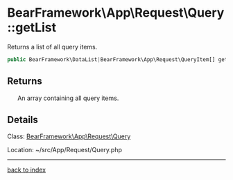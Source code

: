 # BearFramework\App\Request\Query::getList

Returns a list of all query items.

```php
public BearFramework\DataList|BearFramework\App\Request\QueryItem[] getList ( void )
```

## Returns

&nbsp;&nbsp;&nbsp;&nbsp;&nbsp;&nbsp;An array containing all query items.

## Details

Class: [BearFramework\App\Request\Query](bearframework.app.request.query.class.md)

Location: ~/src/App/Request/Query.php

---

[back to index](index.md)

